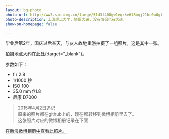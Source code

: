 ```yaml
---
layout: bg-photo
photo-url: http://ww3.sinaimg.cn/large/51d3f408gw1eqrke6l8mqj21hc0u0gtf.jpg
photo-description: 上海理工大学，情侣大道，没有情侣也有大道。
show-on-homepage: false

---
```


毕业后第2年，国庆过后某天，与友人故地重游拍摄了一组照片，这是其中一张。

拍摄地点大约在[此处](http://j.map.baidu.com/idinz){:target="_blank"}。

参数如下：

* f / 2.8
* 1/1000 秒
* ISO 100
* 35.0 mm f/1.8
* 尼康 D7000


> 2015年4月2日追记  
> 原来的照片都在github上的，现在都转移到微博相册里去了。  
> 这张照片对应的微博相册记录在下面



[在新浪微博相册中查看此照片。](http://photo.weibo.com/1372845064/photos/detail/photo_id/3827299559583125/album_id/3827295549842457)
